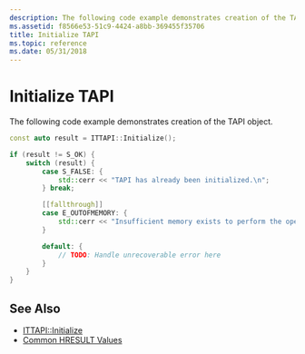 ```yaml
---
description: The following code example demonstrates creation of the TAPI object.
ms.assetid: f8566e53-51c9-4424-a8bb-369455f35706
title: Initialize TAPI
ms.topic: reference
ms.date: 05/31/2018
---
```


# Initialize TAPI

The following code example demonstrates creation of the TAPI object.

```cpp
const auto result = ITTAPI::Initialize();

if (result != S_OK) {
    switch (result) {
        case S_FALSE: {
            std::cerr << "TAPI has already been initialized.\n";
        } break;

        [[fallthrough]]
        case E_OUTOFMEMORY: {
            std::cerr << "Insufficient memory exists to perform the operation.\n";
        }

        default: {
            // TODO: Handle unrecoverable error here
        }
    }
}
```

## See Also

- [ITTAPI::Initialize](/windows/win32/api/tapi3if/nf-tapi3if-ittapi-initialize)
- [Common HRESULT Values](../seccrypto/common-hresult-values.md)
